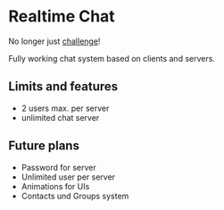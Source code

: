 # Realtime Chat
No longer just [challenge](https://github.com/verityyt/coding-challenges)!

Fully working chat system based on clients and servers.

## Limits and features

- 2 users max. per server
- unlimited chat server

## Future plans

- Password for server
- Unlimited user per server
- Animations for UIs
- Contacts und Groups system

 